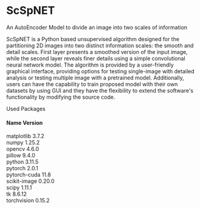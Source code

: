 # ScSpNET
An AutoEncoder Model to divide an image into two scales of information

ScSpNET is a Python based unsupervised algorithm designed for the partitioning 2D images into two distinct information scales: the smooth and detail scales. First layer presents a smoothed version of the input image, while the second layer reveals finer details using a simple convolutional neural network model. The algorithm is provided by a user-friendly graphical interface, providing options for testing single-image with detailed analysis or testing multiple image with a pretrained model. Additionally, users can have the capability to train proposed model with their own datasets by using GUI and they have the flexibility to extend the software's functionality by modifying the source code.

Used Packages

#### Name                 Version                   
matplotlib                3.7.2          
numpy                     1.25.2          
opencv                    4.6.0          
pillow                    9.4.0          
python                    3.11.5              
pytorch                   2.0.1          
pytorch-cuda              11.8              
scikit-image              0.20.0        
scipy                     1.11.1          
tk                        8.6.12               
torchvision               0.15.2               
